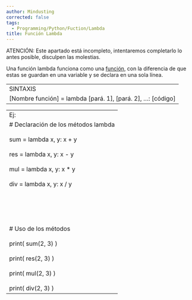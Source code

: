 ```yaml
---
author: Mindusting
corrected: false
tags:
  - Programming/Python/Fuction/Lambda
title: Función Lambda
---
```


ATENCIÓN: Este apartado está incompleto, intentaremos completarlo lo antes posible, disculpen las molestias.

Una función lambda funciona como una [función](https://docs.google.com/document/d/1bfVIpraB3qlcHawNTioFMllMpYmXXwx_zfCFDvGoWDY/edit#heading=h.4ved63vk9qq0), con la diferencia de que estas se guardan en una variable y se declara en una sola línea.

|   |
|---|
|SINTAXIS|
|[Nombre función] = lambda [pará. 1], [pará. 2], …: [código]|

|   |
|---|
|Ej:|
|# Declaración de los métodos lambda<br><br>sum = lambda x, y: x + y<br><br>res = lambda x, y: x - y<br><br>mul = lambda x, y: x * y<br><br>div = lambda x, y: x / y<br><br>  <br><br>  <br><br># Uso de los métodos<br><br>print( sum(2, 3) )<br><br>print( res(2, 3) )<br><br>print( mul(2, 3) )<br><br>print( div(2, 3) )|
